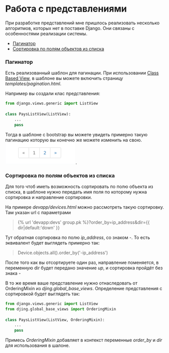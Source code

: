 # Работа с представлениями

При разработке представлений мне пришлось реализовать несколько алгоритмов, которых
нет в поставке Django. Они связаны с особенностями реализации системы.

* [Пагинатор](#markdown-header-пагинатор)
* [Сортировка по полям объектов из списка](markdown-header-сортировка-по-полям-объектов-из-списка)


### Пагинатор
Есть реализованный шаблон для пагинации. При использовании [Class Based View](https://docs.djangoproject.com/en/1.11/topics/class-based-views/),
в шаблоне вы можете включить страницу *templates/pagination.html*.

Например вы создали клас представления:

```python
from django.views.generic import ListView

class PaysListView(ListView):
    ...
    pass

```

Тогда в шаблоне с bootstrap вы можете увидеть примерно такую пагинацию которую
вы конечно же можете изменить на свою.
![paginator](./img/pagination.png).


### Сортировка по полям объектов из списка
Для того чтоб иметь возможность сортировать по полю объекта из списка, в шаблоне нужно передать
имя поля по которому нужна сортировка и направление сортировки.

На примере *devapp/devices.html* можно рассмотреть такую сортировку.
Там указан url с параметрами
> {% url 'devapp:devs' group.pk %}?order_by=ip_address&dir={{ dir|default:'down' }}

Тут обратная сортировка по полю *ip_address*, со знаком -. То есть эквивалент будет выглядеть примерно так:
> Device.objects.all().order_by('-ip_address')

После того как вы отсортируете один раз, направление поменяется, в переменную dir будет передано
значение *up*, и сортировка пройдёт без знака -

В то же время ваше представление нужно отнаследовать от OrderingMixin из *djing.global_base_views*.
Определение представления с сортировкой будет выглядеть так:

```python
from django.views.generic import ListView
from djing.global_base_views import OrderingMixin

class PaysListView(ListView, OrderingMixin):
    ...
    pass
```

Примесь *OrderingMixin* добавляет в контекст переменные *order_by* и *dir* для использования в шалоне.
